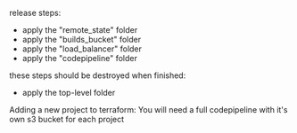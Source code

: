 release steps:
* apply the "remote_state" folder
* apply the "builds_bucket" folder
* apply the "load_balancer" folder
* apply the "codepipeline" folder

these steps should be destroyed when finished:
* apply the top-level folder






Adding a new project to terraform:
You will need a full codepipeline with it's own s3 bucket for each project